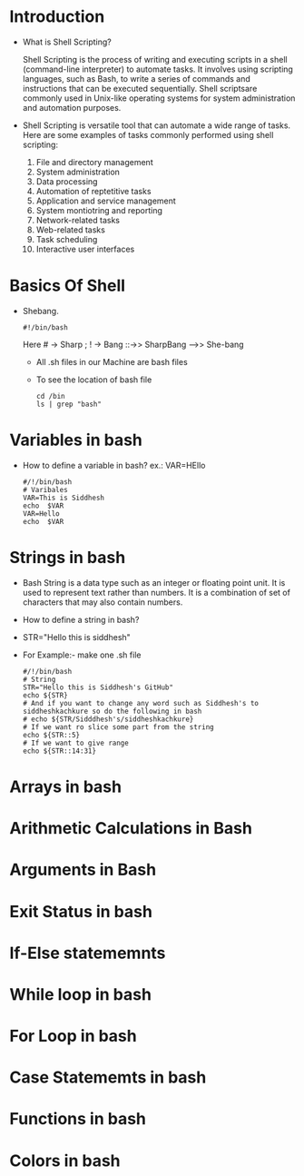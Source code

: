 # Introduction
  * What is Shell Scripting?

    Shell Scripting is the process of writing and executing scripts in a shell (command-line interpreter) to automate tasks.
    It involves using scripting languages, such as Bash, to write a series of commands and instructions that can be executed sequentially.
    Shell scriptsare commonly used in Unix-like operating systems for system administration and automation purposes.

  * Shell Scripting is versatile tool that can automate a wide range of tasks. Here are some examples of tasks commonly performed using shell scripting:

    1. File and directory management
    2. System administration
    3. Data processing
    4. Automation of reptetitive tasks
    5. Application and service management
    6. System montiotring and reporting
    7. Network-related tasks
    8. Web-related tasks
    9. Task scheduling
    10. Interactive user interfaces
  
# Basics Of Shell
  * Shebang.

        #!/bin/bash
    Here # -> Sharp ; ! -> Bang ::->> SharpBang -->> She-bang
    - All .sh files in our Machine are bash files
    - To see the location of bash file

          cd /bin
          ls | grep "bash"
     
# Variables in bash
  * How to define a variable in bash?
      ex.: VAR=HEllo

        #/!/bin/bash
        # Varibales
        VAR=This is Siddhesh
        echo  $VAR
        VAR=Hello
        echo  $VAR

# Strings in bash
  * Bash String is a data type such as an integer or floating point unit. It is used to represent text rather than numbers. It is a combination of set of characters that may also contain numbers.
  * How to define a string in bash?
  * STR="Hello this is siddhesh"
  * For Example:- make one .sh file 

        #/!/bin/bash
        # String
        STR="Hello this is Siddhesh's GitHub"
        echo ${STR}
        # And if you want to change any word such as Siddhesh's to siddheshkachkure so do the following in bash
        # echo ${STR/Sidddhesh's/siddheshkachkure}
        # If we want ro slice some part from the string
        echo ${STR::5}
        # If we want to give range
        echo ${STR::14:31}

# Arrays in bash
# Arithmetic Calculations in Bash
# Arguments in Bash
# Exit Status in bash
# If-Else statememnts
# While loop in bash
# For Loop in bash
# Case Statememts in bash
# Functions in bash
# Colors in bash

